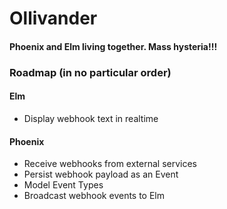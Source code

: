 # Ollivander
#### Phoenix and Elm living together. Mass hysteria!!!

### Roadmap (in no particular order)

#### Elm
  * Display webhook text in realtime

#### Phoenix
  * Receive webhooks from external services
  * Persist webhook payload as an Event
  * Model Event Types
  * Broadcast webhook events to Elm
